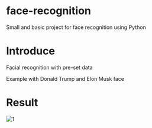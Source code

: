 # face-recognition
Small and basic project for face recognition using Python

# Introduce
Facial recognition with pre-set data

Example with Donald Trump and Elon Musk face

# Result
![1](https://github.com/trong420/face-recognition/assets/90754954/f818bfed-62f1-4b84-b1df-371d9b272d6b)

